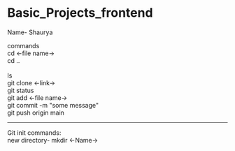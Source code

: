 # Basic_Projects_frontend
Name- Shaurya

commands
<br>
cd <-file name->
<br>
cd ..  
<br>
ls
<br>
git clone <-link->
<br>
git status
<br>
git add <-file name->
<br>
git commit -m "some message"
<br>
git push origin main 
<hr>
Git init commands:
<br>
new directory- mkdir <-Name->